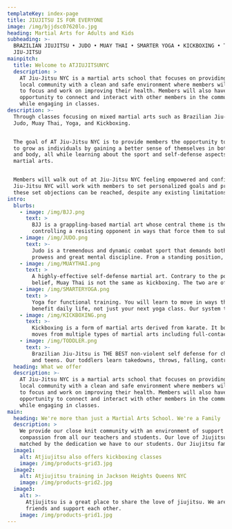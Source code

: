 ```yaml
---
templateKey: index-page
title: JIUJITSU IS FOR EVERYONE
image: /img/bjjdsc07620lo.jpg
heading: Martial Arts for Adults and Kids
subheading: >-
  BRAZILIAN JIUJITSU • JUDO • MUAY THAI • SMARTER YOGA • KICKBOXING • TODDLER
  JIU-JITSU
mainpitch:
  title: Welcome to ATJIUJITSUNYC
  description: >
    AT Jiu-Jitsu NYC is a martial arts school that focuses on providing the
    local community with a clean and safe environment where members will be able
    to focus and work on improving their health. Members will also have the
    opportunity to connect and interact with other members in the community
    while engaging in classes.
description: >-
  Through classes focusing on mixed martial arts such as Brazilian Jiu-Jitsu,
  Judo, Muay Thai, Yoga, and Kickboxing.


  The goal of AT Jiu-Jitsu NYC is to provide members the opportunity to be able
  to grow as individuals by gaining a better sense of themselves in both mind
  and body, all while learning about the sport and self-defense aspects of these
  martial arts.  


  Members will walk out of at Jiu-Jitsu NYC feeling empowered and confident. AT
  Jiu-Jitsu NYC will work with members to set personalized goals and prove that
  these set objections can be reached, despite any existing limitations.
intro:
  blurbs:
    - image: /img/BJJ.png
      text: >
        BJJ is a grappling-based martial art whose central theme is the skill of
        controlling a resisting opponent in ways that force them to submit…
    - image: /img/JUDO.png
      text: >-
        Judo is a tremendous and dynamic combat sport that demands both physical
        prowess and great mental discipline. From a standing position, it…
    - image: /img/MUAYTHAI.png
      text: >
        A highly-effective self-defense martial art. Contrary to the popular
        belief, Muay Thai is not the same as kickboxing. The two are often…
    - image: /img/SMARTERYOGA.png
      text: >
        Yoga for functional training. You will learn to move in ways that will
        benefit daily life, not just your next yoga class. Our system takes…
    - image: /img/KICKBOXING.png
      text: >-
        Kickboxing is a form of martial arts derived from karate. It borrows
        moves from multiple types of martial arts including full-contact…
    - image: /img/TODDLER.png
      text: >-
        Brazilian Jiu-Jitsu is THE BEST non-violent self defense for children
        and teens. Our toddlers learn takedowns, throws, falling, controls…
  heading: What we offer
  description: >-
    AT Jiu-Jitsu NYC is a martial arts school that focuses on providing the
    local community with a clean and safe environment where members will be able
    to focus and work on improving their health. Members will also have the
    opportunity to connect and interact with other members in the community
    while engaging in classes.
main:
  heading: We're more than just a Martial Arts School. We're a Family
  description: >
    We provide our close knit community with an environment of support and
    compassion from all our teachers and students. Our love of Jiujitsu is only
    matched by the dedication we have to our students. Our Jiujitsu family.
  image1:
    alt: Atjiujitsu also offers kickboxing classes
    image: /img/products-grid3.jpg
  image2:
    alt: Atjiujitsu training in Jackson Heights Queens NYC
    image: /img/products-grid2.jpg
  image3:
    alt: >-
      Atjiujitsu is a great place to share the love of jiujitsu. We are all
      friends and support each other.
    image: /img/products-grid1.jpg
---
```


